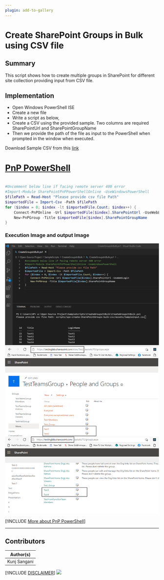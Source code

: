 ```yaml
---
plugin: add-to-gallery
---
```


# Create SharePoint Groups in Bulk using CSV file

## Summary

This script shows how to create multiple groups in SharePoint for different site collection providing input from CSV file.

## Implementation

- Open Windows PowerShell ISE
- Create a new file
- Write a script as below,
- Create a CSV using the provided sample. Two columns are required SharePointUrl and SharePointGroupName
- Then we provide the path of the file as input to the PowerShell when prompted in the window when executed.

Download Sample CSV from this [link](assets/SampleInput.csv)
 
# [PnP PowerShell](#tab/pnpps)
```powershell

#Uncomment below line if facing remote server 400 error
#Import-Module SharePointPnPPowerShellOnline -UseWindowsPowerShell
$filePath = Read-Host "Please provide csv file Path" 
$importedFile = Import-Csv -Path $filePath
for ($index = 0; $index -lt $importedFile.Count; $index++) {
    Connect-PnPOnline -Url $importedFile[$index].SharePointUrl -UseWebLogin
    New-PnPGroup -Title $importedFile[$index].SharePointGroupName
}

```
### Execution Image and output Image
![ExecutionImage](assets/SampleExecution.png)
![OutPutImage](assets/OutPut.png)

[!INCLUDE [More about PnP PowerShell](../../docfx/includes/MORE-PNPPS.md)]
***


## Contributors

| Author(s) |
|-----------|
| Kunj Sangani |

[!INCLUDE [DISCLAIMER](../../docfx/includes/DISCLAIMER.md)]
<img src="https://telemetry.sharepointpnp.com/script-samples/scripts/spo-create-SharePointGroups-bulk-csv" aria-hidden="true" />

